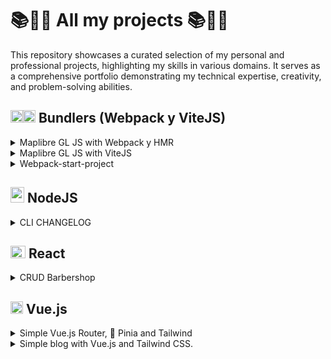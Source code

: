 # 📚🌟💼 All my projects 📚🌟💼
This repository showcases a curated selection of my personal and professional projects, highlighting my skills in various domains. It serves as a comprehensive portfolio demonstrating my technical expertise, creativity, and problem-solving abilities.

## <img src="https://raw.githubusercontent.com/webpack/media/master/logo/icon-square-small.png" width="20" height="20"><img src="https://upload.wikimedia.org/wikipedia/commons/thumb/f/f1/Vitejs-logo.svg/1039px-Vitejs-logo.svg.png" width="20" height="20"> Bundlers (Webpack y ViteJS)

<details>
  <summary>Maplibre GL JS with Webpack y HMR</summary>
  
📂 Repositories: https://github.com/AlvaroCodes/MapLibre-Webpack

![JavaScript](https://img.shields.io/badge/JavaScript-F7DF1E?logo=javascript&logoColor=black&style=for-the-badge)
![Webpack](https://img.shields.io/badge/Webpack-8DD6F9?logo=webpack&logoColor=white&style=for-the-badge)

</details>

<details>
  <summary>Maplibre GL JS with ViteJS</summary>
  
📂 Repositories: https://github.com/AlvaroCodes/MapLibre-ViteJS

![JavaScript](https://img.shields.io/badge/JavaScript-F7DF1E?logo=javascript&logoColor=black&style=for-the-badge)
![Vite](https://img.shields.io/badge/Vite-646CFF?logo=vite&logoColor=white&style=for-the-badge)

</details>


<details>
  <summary>Webpack-start-project</summary>
  
📂 Repositories: https://github.com/AlvaroCodes/webpack-start-project

![JavaScript](https://img.shields.io/badge/JavaScript-F7DF1E?logo=javascript&logoColor=black&style=for-the-badge)
![Webpack](https://img.shields.io/badge/Webpack-8DD6F9?logo=webpack&logoColor=white&style=for-the-badge)

</details>

## <img src="https://seeklogo.com/images/N/nodejs-logo-FBE122E377-seeklogo.com.png" width="22" height="25"> NodeJS
<details>
  <summary>CLI CHANGELOG</summary>
  
📂 Repositories: https://github.com/AlvaroCodes/CLI_CHANGELOG

![JavaScript](https://img.shields.io/badge/JavaScript-F7DF1E?logo=javascript&logoColor=black&style=for-the-badge)
![Node.js](https://img.shields.io/badge/Node.js-339933?logo=node.js&logoColor=white&style=for-the-badge)

</details>

## <img src="https://upload.wikimedia.org/wikipedia/commons/thumb/a/a7/React-icon.svg/1200px-React-icon.svg.png" width="24" height="20"> React
<details>
  <summary>CRUD Barbershop</summary>
  
📂 Repositories: https://github.com/AlvaroCodes/CRUD-barbershop-React/

![JavaScript](https://img.shields.io/badge/JavaScript-F7DF1E?logo=javascript&logoColor=black&style=for-the-badge)
![React](https://img.shields.io/badge/React-61DAFB?logo=react&logoColor=black&style=for-the-badge)


</details>

## <img src="https://vuejs.org/images/logo.png" width="20" height="20"> Vue.js

<details>
  <summary>Simple Vue.js Router, 🍍 Pinia and Tailwind</summary>
  
  ✨ Site: https://alvarocodes.github.io/poke-vuejs-router/  

📂 Repositories: https://github.com/AlvaroCodes/poke-vuejs-router/

![Vue.js](https://img.shields.io/badge/Vue.js-35495E?logo=vue.js&logoColor=4FC08D&style=for-the-badge) ![Tailwind CSS](https://img.shields.io/badge/Tailwind_CSS-38B2AC?logo=tailwind-css&logoColor=white&style=for-the-badge)
</details>

<details>
  <summary>Simple blog with Vue.js and Tailwind CSS.</summary>
  
  ✨ Site: https://alvarocodes.github.io/blog-vue-tailwind-simple/  

📂 Repositories: https://github.com/AlvaroCodes/blog-vue-tailwind-simple  

![Vue.js](https://img.shields.io/badge/Vue.js-35495E?logo=vue.js&logoColor=4FC08D&style=for-the-badge) ![Tailwind CSS](https://img.shields.io/badge/Tailwind_CSS-38B2AC?logo=tailwind-css&logoColor=white&style=for-the-badge)
</details>

